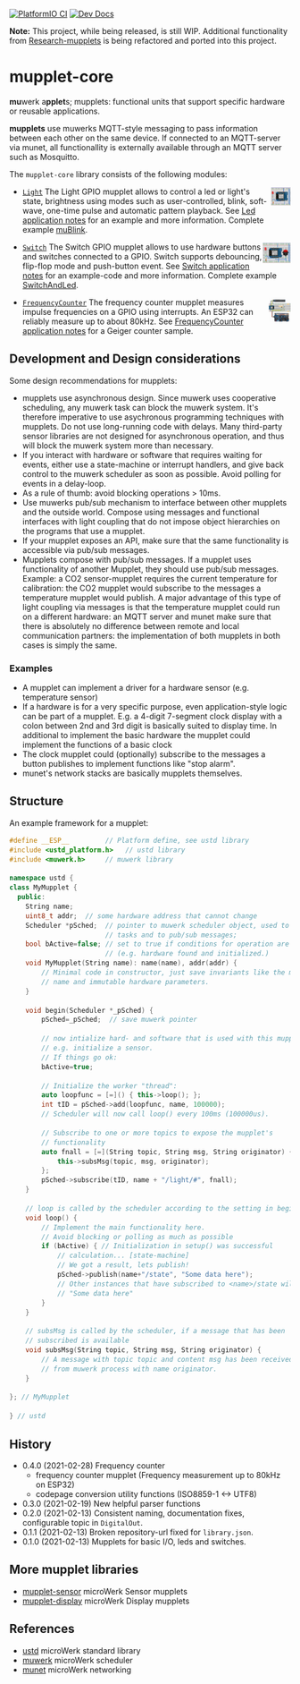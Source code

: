 [![PlatformIO CI][image_CI]][badge_CI] [![Dev Docs][image_DOC]][badge_DOC]

**Note:** This project, while being released, is still WIP. Additional functionality from
[Research-mupplets](https://github.com/muwerk/Research-mupplets) is being refactored and
ported into this project.

mupplet-core
============

**mu**werk a**pplet**s; mupplets: functional units that support specific hardware or reusable
applications.

**mupplets** use muwerks MQTT-style messaging to pass information between each other on the
same device. If connected to an MQTT-server via munet, all functionallity is externally
available through an MQTT server such as Mosquitto.

The `mupplet-core` library consists of the following modules:

<img src="https://github.com/muwerk/mupplet-core/blob/master/extras/led.png" align="right" width="7%" height="7%">

* [`Light`][Light_DOC] The Light GPIO mupplet allows to control a led or light's state, brightness
  using modes such as user-controlled, blink, soft-wave, one-time pulse and automatic pattern
  playback. See [Led application notes][Light_NOTES] for an example and more information.
  Complete example [muBlink](https://github.com/muwerk/examples/tree/master/muBlink).

<img src="https://github.com/muwerk/mupplet-core/blob/master/extras/switch.png" align="right" width="10%" height="10%">

* [`Switch`][Switch_DOC] The Switch GPIO mupplet allows to use hardware buttons and switches
  connected to a GPIO. Switch supports debouncing, flip-flop mode and push-button event. See
  [Switch application notes][Switch_NOTES] for an example-code and more information. Complete
  example [SwitchAndLed](https://github.com/muwerk/examples/tree/master/SwitchAndLed).

<img src="https://github.com/muwerk/examples/blob/master/Resources/FrequencyCounter.jpg" align="right" width="8%">

* [`FrequencyCounter`][FrequencyCounter_DOC] The frequency counter mupplet measures impulse frequencies on a GPIO using interrupts. An ESP32 can reliably measure up to about 80kHz. See [FrequencyCounter application notes][FrequencyCounter_NOTES] for a Geiger counter sample. 

Development and Design considerations
-------------------------------------

Some design recommendations for mupplets:

* mupplets use asynchronous design. Since muwerk uses cooperative scheduling, any
  muwerk task can block the muwerk system. It's therefore imperative to use asychronous
  programming techniques with mupplets. Do not use long-running code with delays. Many
  third-party sensor libraries are not designed for asynchronous operation, and thus
  will block the muwerk system more than necessary.
* If you interact with hardware or software that requires waiting for events, either
  use a state-machine or interrupt handlers, and give back control to the muwerk scheduler
  as soon as possible. Avoid polling for events in a delay-loop.
* As a rule of thumb: avoid blocking operations > 10ms.
* Use muwerks pub/sub mechanism to interface between other mupplets and the outside world.
  Compose using messages and functional interfaces with light coupling that do not impose
  object hierarchies on the programs that use a mupplet.
* If your mupplet exposes an API, make sure that the same functionality is accessible via
  pub/sub messages.
* Mupplets compose with pub/sub messages. If a mupplet uses functionality of another
  Mupplet, they should use pub/sub messages. Example: a CO2 sensor-mupplet requires the current
  temperature for calibration: the CO2 mupplet would subscribe to the messages a temperature
  mupplet would publish. A major advantage of this type of light coupling via messages is
  that the temperature mupplet could run on a different hardware: an MQTT server and munet
  make sure that there is absolutely no difference between remote and local communication
  partners: the implementation of both mupplets in both cases is simply the same.

### Examples ###

* A mupplet can implement a driver for a hardware sensor (e.g. temperature sensor)
* If a hardware is for a very specific purpose, even application-style logic can be
  part of a mupplet. E.g. a 4-digit 7-segment clock display with a colon between
  2nd and 3rd digit is basically suited to display time. In additional to implement
  the basic hardware the mupplet could implement the functions of a basic clock
* The clock mupplet could (optionally) subscribe to the messages a button publishes
  to implement functions like "stop alarm".
* munet's network stacks are basically mupplets themselves.

Structure
---------

An example framework for a mupplet:

```c++
#define __ESP__         // Platform define, see ustd library
#include <ustd_platform.h>   // ustd library
#include <muwerk.h>     // muwerk library

namespace ustd {
class MyMupplet {
  public:
    String name;
    uint8_t addr;  // some hardware address that cannot change
    Scheduler *pSched;  // pointer to muwerk scheduler object, used to start
                        // tasks and to pub/sub messages;
    bool bActive=false; // set to true if conditions for operation are met
                        // (e.g. hardware found and initialized.)
    void MyMupplet(String name): name(name), addr(addr) {
        // Minimal code in constructor, just save invariants like the mupplet's
        // name and immutable hardware parameters.
    }

    void begin(Scheduler *_pSched) {
        pSched=_pSched;  // save muwerk pointer

        // now intialize hard- and software that is used with this mupplet,
        // e.g. initialize a sensor.
        // If things go ok:
        bActive=true;

        // Initialize the worker "thread":
        auto loopfunc = [=]() { this->loop(); };
        int tID = pSched->add(loopfunc, name, 100000);
        // Scheduler will now call loop() every 100ms (100000us).

        // Subscribe to one or more topics to expose the mupplet's
        // functionality
        auto fnall = [=](String topic, String msg, String originator) {
            this->subsMsg(topic, msg, originator);
        };
        pSched->subscribe(tID, name + "/light/#", fnall);
    }

    // loop is called by the scheduler according to the setting in begin()
    void loop() {
        // Implement the main functionality here.
        // Avoid blocking or polling as much as possible
        if (bActive) { // Initialization in setup() was successful
            // calculation... [state-machine]
            // We got a result, lets publish!
            pSched->publish(name+"/state", "Some data here");
            // Other instances that have subscribed to <name>/state will receive
            // "Some data here"
        }
    }

    // subsMsg is called by the scheduler, if a message that has been
    // subscribed is available
    void subsMsg(String topic, String msg, String originator) {
        // A message with topic topic and content msg has been received
        // from muwerk process with name originator.
    }

}; // MyMupplet

} // ustd
```


History
-------
- 0.4.0 (2021-02-28) Frequency counter 
  * frequency counter mupplet (Frequency measurement up to 80kHz on ESP32)
  * codepage conversion utility functions (ISO8859-1 <-> UTF8)
- 0.3.0 (2021-02-19) New helpful parser functions
- 0.2.0 (2021-02-13) Consistent naming, documentation fixes, configurable topic in `DigitalOut`.
- 0.1.1 (2021-02-13) Broken repository-url fixed for `library.json`.
- 0.1.0 (2021-02-13) Mupplets for basic I/O, leds and switches.

More mupplet libraries
----------------------

- [mupplet-sensor][gh_mupsensor] microWerk Sensor mupplets
- [mupplet-display][gh_mupdisplay] microWerk Display mupplets

References
----------

- [ustd][gh_ustd] microWerk standard library
- [muwerk][gh_muwerk] microWerk scheduler
- [munet][gh_munet] microWerk networking

[badge_CI]: https://github.com/muwerk/mupplet-core/actions
[image_CI]: https://github.com/muwerk/mupplet-core/workflows/PlatformIO%20CI/badge.svg
[badge_DOC]: https://muwerk.github.io/mupplet-core/docs/index.html
[image_DOC]: https://img.shields.io/badge/docs-dev-blue.svg

[Light_DOC]: https://muwerk.github.io/mupplet-core/docs/classustd_1_1Light.html
[Light_NOTES]: https://github.com/muwerk/mupplet-core/blob/master/extras/led-notes.md
[Switch_DOC]: https://muwerk.github.io/mupplet-core/docs/classustd_1_1Switch.html
[Switch_NOTES]: https://github.com/muwerk/mupplet-core/blob/master/extras/switch-notes.md
[FrequencyCounter_DOC]: https://muwerk.github.io/mupplet-core/docs/classustd_1_1FrequencyCounter.html
[FrequencyCounter_NOTES]: https://github.com/muwerk/mupplet-core/blob/master/extras/frequency-counter-notes.md
[DigitalOut_DOC]: https://muwerk.github.io/mupplet-core/docs/classustd_1_1DigitalOut.html
[DigitalOut_NOTES]: https://github.com/muwerk/mupplet-core/blob/master/extras/digital-out-notes.md

[gh_ustd]: https://github.com/muwerk/ustd
[gh_muwerk]: https://github.com/muwerk/muwerk
[gh_munet]: https://github.com/muwerk/munet
[gh_mufonts]: https://github.com/muwerk/mufonts
[gh_mupcore]: https://github.com/muwerk/mupplet-core
[gh_mupdisplay]: https://github.com/muwerk/mupplet-display
[gh_mupsensor]: https://github.com/muwerk/mupplet-sendsor
